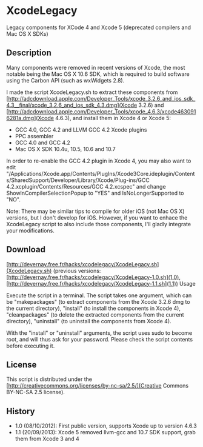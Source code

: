 XcodeLegacy
===========

Legacy components for XCode 4 and Xcode 5 (deprecated compilers and Mac OS X SDKs)

Description
-----------

Many components were removed in recent versions of Xcode, the most notable being the Mac OS X 10.6 SDK, which is required to build software using the Carbon API (such as wxWidgets 2.8).

I made the script XcodeLegacy.sh to extract these components from [http://adcdownload.apple.com/Developer_Tools/xcode_3.2.6_and_ios_sdk_4.3__final/xcode_3.2.6_and_ios_sdk_4.3.dmg](Xcode 3.2.6) and [http://adcdownload.apple.com/Developer_Tools/xcode_4.6.3/xcode4630916281a.dmg](Xcode 4.6.3), and install them in Xcode 4 or Xcode 5:

- GCC 4.0, GCC 4.2 and LLVM GCC 4.2 Xcode plugins
- PPC assembler
- GCC 4.0 and GCC 4.2
- Mac OS X SDK 10.4u, 10.5, 10.6 and 10.7

In order to re-enable the GCC 4.2 plugin in Xcode 4, you may also want to edit "/Applications/Xcode.app/Contents/PlugIns/Xcode3Core.ideplugin/Contents/SharedSupport/Developer/Library/Xcode/Plug-ins/GCC 4.2.xcplugin/Contents/Resources/GCC 4.2.xcspec" and change ShowInCompilerSelectionPopup to "YES" and IsNoLongerSupported to "NO".

Note: There may be similar tips to compile for older iOS (not Mac OS X) versions, but I don't develop for iOS. However, if you want to enhace the XcodeLegacy script to also include those components, I'll gladly integrate your modifications.

Download
--------
[http://devernay.free.fr/hacks/xcodelegacy/XcodeLegacy.sh](XcodeLegacy.sh) (previous versions: [http://devernay.free.fr/hacks/xcodelegacy/XcodeLegacy-1.0.sh](1.0), [http://devernay.free.fr/hacks/xcodelegacy/XcodeLegacy-1.1.sh](1.1))
Usage

Execute the script in a terminal. The script takes one argument, which can be "makepackages" (to extract components from the Xcode 3.2.6 dmg to the current directory), "install" (to install the components in Xcode 4), "cleanpackages" (to delete the extracted components from the current directory), "uninstall" (to uninstall the components from Xcode 4).

With the "install" or "uninstall" arguments, the script uses sudo to become root, and will thus ask for your password. Please check the script contents before executing it.

License
-------
This script is distributed under the [http://creativecommons.org/licenses/by-nc-sa/2.5/](Creative Commons BY-NC-SA 2.5 license).

History
-------
- 1.0 (08/10/2012): First public version, supports Xcode up to version 4.6.3
- 1.1 (20/09/2013): Xcode 5 removed llvm-gcc and 10.7 SDK support, grab them from Xcode 3 and 4
